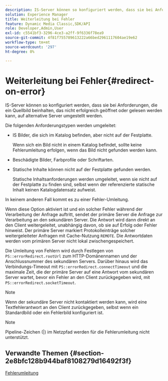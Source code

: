 ```yaml
---
description: IS-Server können so konfiguriert werden, dass sie bei Anforderungen, die ein Quellbild beinhalten, das nicht erfolgreich geöffnet oder gelesen werden kann, auf alternative Server umgestellt werden.
solution: Experience Manager
title: Weiterleitung bei Fehler
feature: Dynamic Media Classic,SDK/API
role: Developer,Admin,User
exl-id: c5541bf3-3296-4ce3-a2ff-9f6336f78ea9
source-git-commit: 4f81f755789613222a66bed2961117604ae19e62
workflow-type: tm+mt
source-wordcount: '297'
ht-degree: 0%

---
```


# Weiterleitung bei Fehler{#redirect-on-error}

IS-Server können so konfiguriert werden, dass sie bei Anforderungen, die ein Quellbild beinhalten, das nicht erfolgreich geöffnet oder gelesen werden kann, auf alternative Server umgestellt werden.

Die folgenden Anforderungstypen werden umgeleitet:

* IS Bilder, die sich im Katalog befinden, aber nicht auf der Festplatte.

  Wenn sich ein Bild nicht in einem Katalog befindet, sollte keine Fehlerumleitung erfolgen, wenn das Bild nicht gefunden werden kann.

* Beschädigte Bilder, Farbprofile oder Schriftarten.
* Statische Inhalte können nicht auf der Festplatte gefunden werden.

  Statische Inhaltsanforderungen werden umgeleitet, wenn sie nicht auf der Festplatte zu finden sind, selbst wenn der referenzierte statische Inhalt keinen Katalogdatensatz aufweist.

In keinem anderen Fall kommt es zu einer Fehler-Umleitung.

Wenn diese Option aktiviert ist und ein solcher Fehler während der Verarbeitung der Anfrage auftritt, sendet der primäre Server die Anfrage zur Verarbeitung an den sekundären Server. Die Antwort wird dann direkt an den Client weitergeleitet, unabhängig davon, ob sie auf Erfolg oder Fehler hinweist. Der primäre Server markiert Protokolleinträge solcher weitergeleiteter Anfragen mit Cache-Nutzung `REMOTE`. Die Antwortdaten werden vom primären Server nicht lokal zwischengespeichert.

Die Umleitung von Fehlern wird durch Festlegen von `PS::errorRedirect.rootUrl` zum HTTP-Domänennamen und der Anschlussnummer des sekundären Servers. Darüber hinaus wird das Verbindungs-Timeout mit `PS::errorRedirect.connectTimeout` und die maximale Zeit, die der primäre Server auf eine Antwort vom sekundären Server wartet, bevor ein Fehler an den Client zurückgegeben wird, mit `PS::errorRedirect.socketTimeout`.

>[!NOTE]
>
>Wenn der sekundäre Server nicht kontaktiert werden kann, wird eine Textfehlerantwort an den Client zurückgegeben, selbst wenn ein Standardbild oder ein Fehlerbild konfiguriert ist.

>[!NOTE]
>
>Pipeline-Zeichen (|) im Netzpfad werden für die Fehlerumleitung nicht unterstützt.

## Verwandte Themen {#section-2e8bfc128b944baf8108279d16492f3f}

[Fehlerumleitung](../../../is-api/image-serving-api-ref/c-configuration-and-administration/c-server-settings/r-error-redirection.md#reference-268b1bf6ce1b44bb979727c6f5daf1ac)
